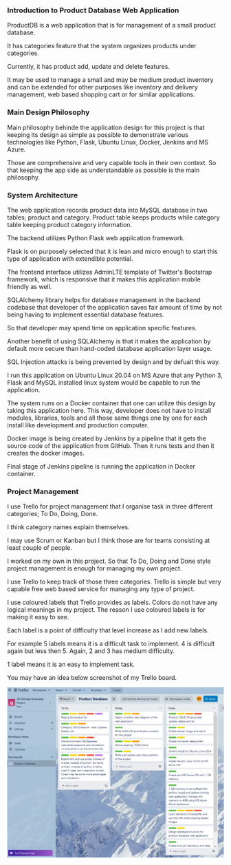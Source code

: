 ### Introduction to Product Database Web Application ###

ProductDB is a web application that is for management
of a small product database.

It has categories feature that the system organizes products
under categories.

Currently, it has product add, update and delete features.

It may be used to manage a small and may be medium product inventory
and can be extended for other purposes like inventory and delivery
management, web based shopping cart or for similar applications.

### Main Design Philosophy ###

Main philosophy behinde the application design for this project is that keeping
its design as simple as possible to demonstrate various technologies like
Python, Flask, Ubuntu Linux, Docker, Jenkins and MS Azure.

Those are comprehensive and very capable tools in their own context. So that
keeping the app side as understandable as possible is the main philosophy.

### System Architecture ###

The web application records product data into MySQL database in two
tables; product and category. Product table keeps products while
category table keeping product category information.

The backend utilizes Python Flask web application framework.

Flask is on purposely selected that it is lean and micro enough
to start this type of application with extendible potential.

The frontend interface utilizes AdminLTE template of Twitter's
Bootstrap framework, which is responsive that it makes this application
mobile friendly as well.

SQLAlchemy library helps for database management in the backend codebase
that developer of the application saves fair amount of time by not being 
having to implement essential database features.

So that developer may spend time on application specific features.

Another benefit of using SQLAlchemy is that it makes the application
by default more secure than hand-coded database application layer usage.

SQL Injection attacks is being prevented by design and by defualt this way.

I run this application on Ubuntu Linux 20.04 on MS Azure that any Python 3,
Flask and MySQL installed linux system would be capable to run the application.

The system runs on a Docker container that one can utilize this design by taking
this application here. This way, developer does not have to install modules, libraries,
tools and all those same things one by one for each install like development
and production computer.

Docker image is being created by Jenkins by a pipeline that it gets the source
code of the application from GitHub. Then it runs tests and then it creates the
docker images.

Final stage of Jenkins pipeline is running the application in Docker container.

### Project Management ###

I use Trello for project management that I organise task in three different
categories; To Do, Doing, Done.

I think category names explain themselves.

I may use Scrum or Kanban but I think those are for teams consisting at least
couple of people.

I worked on my own in this project. So that To Do, Doing and Done style project
management is enough for managing my own project.

I use Trello to keep track of those three categories. Trello is simple but very
capable free web based service for managing any type of project.

I use coloured labels that Trello provides as labels. Colors do not have
any logical meanings in my project. The reason I use coloured labels is for
making it easy to see.

Each label is a point of difficulty that level increase as I add new labels.

For example 5 labels means it is a difficult task to implement. 4 is difficult
again but less then 5. Again, 2 and 3 has medium difficulty.

1 label means it is an easy to implement task.

You may have an idea below screenshot of my Trello board.

![Product Database Trello Board](/images/my-trello-board-21-07-2022.png)

